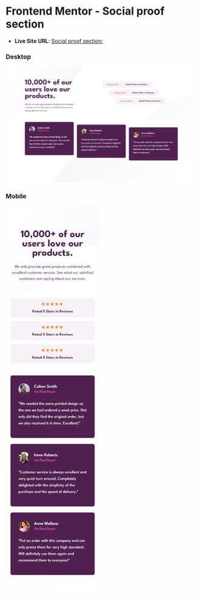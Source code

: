 # Frontend Mentor - Social proof section

- **Live Site URL**: [Social proof section:](https://social-proof-section-0.netlify.app/)

### Desktop

![Design preview for the Social proof section coding challenge](<./design/my_output(1440px).png>)

### Mobile

![Design preview for the Social proof section coding challenge](./design/my_output.png)
